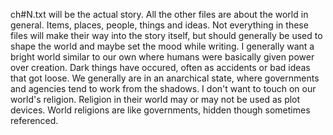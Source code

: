 ch#N.txt will be the actual story.
All the other files are about the world in general. Items, places, people, things and ideas.
Not everything in these files will make their way into the story itself, but should generally be used to shape the world and maybe set the mood while writing. I generally want a bright world similar to our own where humans were basically given power over creation. Dark things have occured, often as accidents or bad ideas that got loose. We generally are in an anarchical state, where governments and agencies tend to work from the shadows.
I don't want to touch on our world's religion. Religion in their world may or may not be used as plot devices. World religions are like governments, hidden though sometimes referenced.
